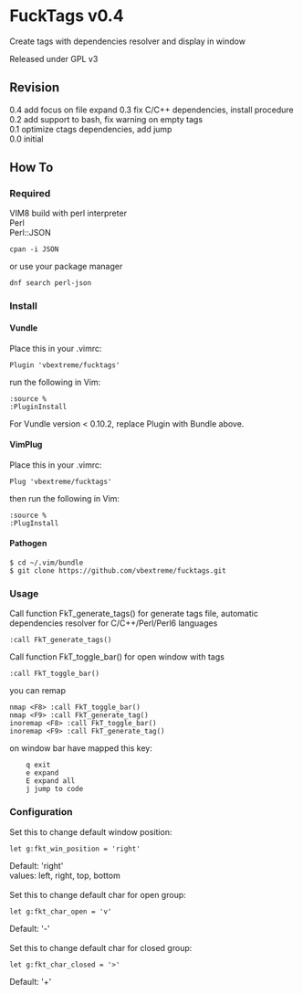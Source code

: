 # FuckTags v0.4
Create tags with dependencies resolver and display in window</br>

Released under GPL v3

## Revision
0.4 add focus on file expand
0.3 fix C/C++ dependencies, install procedure
0.2 add support to bash, fix warning on empty tags</br>
0.1 optimize ctags dependencies, add jump</br>
0.0 initial</br>

## How To
### Required 
VIM8 build with perl interpreter</br>
Perl</br>
Perl::JSON</br>
```
cpan -i JSON
```
or use your package manager
```
dnf search perl-json
```

### Install
#### Vundle
Place this in your .vimrc:
```
Plugin 'vbextreme/fucktags'
```
run the following in Vim:
```
:source %
:PluginInstall
```
For Vundle version < 0.10.2, replace Plugin with Bundle above.
#### VimPlug
Place this in your .vimrc:
```
Plug 'vbextreme/fucktags'
```
then run the following in Vim:
```
:source %
:PlugInstall
```
#### Pathogen
```
$ cd ~/.vim/bundle
$ git clone https://github.com/vbextreme/fucktags.git 
```

### Usage

Call function FkT_generate_tags() for generate tags file, automatic dependencies resolver for C/C++/Perl/Perl6 languages
```
:call FkT_generate_tags()
```
Call function FkT_toggle_bar() for open window with tags
```
:call FkT_toggle_bar()
```
you can remap
```
nmap <F8> :call FkT_toggle_bar()
nmap <F9> :call FkT_generate_tag()
inoremap <F8> :call FkT_toggle_bar()
inoremap <F9> :call FkT_generate_tag()
```
on window bar have mapped this key:
```
	q exit
	e expand
	E expand all
	j jump to code
```

### Configuration
Set this to change default window position:
```
let g:fkt_win_position = 'right'
```
Default: 'right'</br>
values: left, right, top, bottom</br>
</br>
Set this to change default char for open group:
```
let g:fkt_char_open = 'v'
```
Default: '-'</br>
</br>
Set this to change default char for closed group:
```
let g:fkt_char_closed = '>'
```
Default: '+'</br>
</br>

